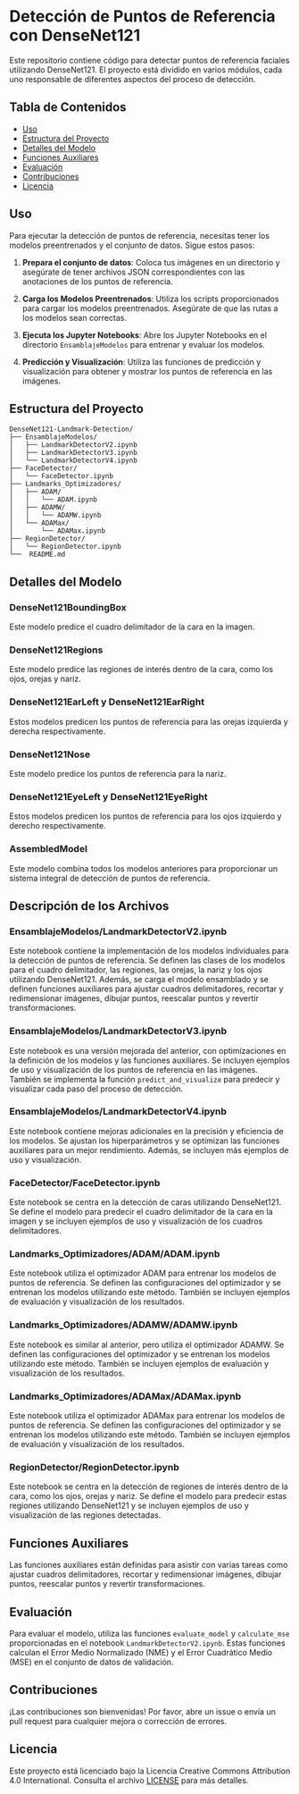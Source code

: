 # Detección de Puntos de Referencia con DenseNet121

Este repositorio contiene código para detectar puntos de referencia faciales utilizando DenseNet121. El proyecto está dividido en varios módulos, cada uno responsable de diferentes aspectos del proceso de detección.

## Tabla de Contenidos
- [Uso](#uso)
- [Estructura del Proyecto](#estructura-del-proyecto)
- [Detalles del Modelo](#detalles-del-modelo)
- [Funciones Auxiliares](#funciones-auxiliares)
- [Evaluación](#evaluación)
- [Contribuciones](#contribuciones)
- [Licencia](#licencia)

## Uso

Para ejecutar la detección de puntos de referencia, necesitas tener los modelos preentrenados y el conjunto de datos. Sigue estos pasos:

1. **Prepara el conjunto de datos**: Coloca tus imágenes en un directorio y asegúrate de tener archivos JSON correspondientes con las anotaciones de los puntos de referencia.

2. **Carga los Modelos Preentrenados**: Utiliza los scripts proporcionados para cargar los modelos preentrenados. Asegúrate de que las rutas a los modelos sean correctas.

3. **Ejecuta los Jupyter Notebooks**: Abre los Jupyter Notebooks en el directorio `EnsamblajeModelos` para entrenar y evaluar los modelos.

4. **Predicción y Visualización**: Utiliza las funciones de predicción y visualización para obtener y mostrar los puntos de referencia en las imágenes.

## Estructura del Proyecto

```
DenseNet121-Landmark-Detection/
├── EnsamblajeModelos/
│   ├── LandmarkDetectorV2.ipynb
│   ├── LandmarkDetectorV3.ipynb
│   └── LandmarkDetectorV4.ipynb
├── FaceDetector/
│   └── FaceDetector.ipynb
├── Landmarks_Optimizadores/
│   ├── ADAM/
│   │   └── ADAM.ipynb
│   ├── ADAMW/
│   │   └── ADAMW.ipynb
│   └── ADAMax/
│       └── ADAMax.ipynb
├── RegionDetector/
│   └── RegionDetector.ipynb
└──  README.md

```

## Detalles del Modelo

### DenseNet121BoundingBox
Este modelo predice el cuadro delimitador de la cara en la imagen.

### DenseNet121Regions
Este modelo predice las regiones de interés dentro de la cara, como los ojos, orejas y nariz.

### DenseNet121EarLeft y DenseNet121EarRight
Estos modelos predicen los puntos de referencia para las orejas izquierda y derecha respectivamente.

### DenseNet121Nose
Este modelo predice los puntos de referencia para la nariz.

### DenseNet121EyeLeft y DenseNet121EyeRight
Estos modelos predicen los puntos de referencia para los ojos izquierdo y derecho respectivamente.

### AssembledModel
Este modelo combina todos los modelos anteriores para proporcionar un sistema integral de detección de puntos de referencia.

## Descripción de los Archivos

### EnsamblajeModelos/LandmarkDetectorV2.ipynb
Este notebook contiene la implementación de los modelos individuales para la detección de puntos de referencia. Se definen las clases de los modelos para el cuadro delimitador, las regiones, las orejas, la nariz y los ojos utilizando DenseNet121. Además, se carga el modelo ensamblado y se definen funciones auxiliares para ajustar cuadros delimitadores, recortar y redimensionar imágenes, dibujar puntos, reescalar puntos y revertir transformaciones.

### EnsamblajeModelos/LandmarkDetectorV3.ipynb
Este notebook es una versión mejorada del anterior, con optimizaciones en la definición de los modelos y las funciones auxiliares. Se incluyen ejemplos de uso y visualización de los puntos de referencia en las imágenes. También se implementa la función `predict_and_visualize` para predecir y visualizar cada paso del proceso de detección.

### EnsamblajeModelos/LandmarkDetectorV4.ipynb
Este notebook contiene mejoras adicionales en la precisión y eficiencia de los modelos. Se ajustan los hiperparámetros y se optimizan las funciones auxiliares para un mejor rendimiento. Además, se incluyen más ejemplos de uso y visualización.

### FaceDetector/FaceDetector.ipynb
Este notebook se centra en la detección de caras utilizando DenseNet121. Se define el modelo para predecir el cuadro delimitador de la cara en la imagen y se incluyen ejemplos de uso y visualización de los cuadros delimitadores.

### Landmarks_Optimizadores/ADAM/ADAM.ipynb
Este notebook utiliza el optimizador ADAM para entrenar los modelos de puntos de referencia. Se definen las configuraciones del optimizador y se entrenan los modelos utilizando este método. También se incluyen ejemplos de evaluación y visualización de los resultados.

### Landmarks_Optimizadores/ADAMW/ADAMW.ipynb
Este notebook es similar al anterior, pero utiliza el optimizador ADAMW. Se definen las configuraciones del optimizador y se entrenan los modelos utilizando este método. También se incluyen ejemplos de evaluación y visualización de los resultados.

### Landmarks_Optimizadores/ADAMax/ADAMax.ipynb
Este notebook utiliza el optimizador ADAMax para entrenar los modelos de puntos de referencia. Se definen las configuraciones del optimizador y se entrenan los modelos utilizando este método. También se incluyen ejemplos de evaluación y visualización de los resultados.

### RegionDetector/RegionDetector.ipynb
Este notebook se centra en la detección de regiones de interés dentro de la cara, como los ojos, orejas y nariz. Se define el modelo para predecir estas regiones utilizando DenseNet121 y se incluyen ejemplos de uso y visualización de las regiones detectadas.

## Funciones Auxiliares

Las funciones auxiliares están definidas para asistir con varias tareas como ajustar cuadros delimitadores, recortar y redimensionar imágenes, dibujar puntos, reescalar puntos y revertir transformaciones.

## Evaluación

Para evaluar el modelo, utiliza las funciones `evaluate_model` y `calculate_mse` proporcionadas en el notebook `LandmarkDetectorV2.ipynb`. Estas funciones calculan el Error Medio Normalizado (NME) y el Error Cuadrático Medio (MSE) en el conjunto de datos de validación.

## Contribuciones

¡Las contribuciones son bienvenidas! Por favor, abre un issue o envía un pull request para cualquier mejora o corrección de errores.

## Licencia

Este proyecto está licenciado bajo la Licencia Creative Commons Attribution 4.0 International. Consulta el archivo [LICENSE](LICENSE) para más detalles.
